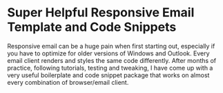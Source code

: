 # Super Helpful Responsive Email Template and Code Snippets
Responsive email can be a huge pain when first starting out, especially if you have to optimize for older versions of Windows and Outlook.  Every email client renders and styles the same code differently.  After months of practice, following tutorials, testing and tweaking, I have come up with a very useful boilerplate and code snippet package that works on almost every combination of browser/email client. 

